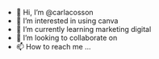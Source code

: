 - 👋 Hi, I’m @carlacosson
- 👀 I’m interested in using canva 
- 🌱 I’m currently learning marketing digital
- 💞️ I’m looking to collaborate on 
- 📫 How to reach me ...

<!---
carlacosson/carlacosson is a ✨ special ✨ repository because its `README.md` (this file) appears on your GitHub profile.
You can click the Preview link to take a look at your changes.
--->
